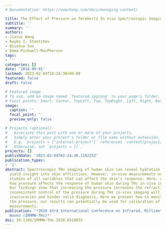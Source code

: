 ```yaml
---
# Documentation: https://wowchemy.com/docs/managing-content/

title: The Effect of Pressure on Terahertz In Vivo Spectroscopic Imaging
subtitle: ''
summary: ''
authors:
- Jiarui Wang
- Rayko I. Stantchev
- Qiushuo Sun
- Emma Pickwell-MacPherson
tags:
- ''
categories: []
date: '2018-09-01'
lastmod: 2023-02-04T10:24:30+08:00
featured: false
draft: false

# Featured image
# To use, add an image named `featured.jpg/png` to your page's folder.
# Focal points: Smart, Center, TopLeft, Top, TopRight, Left, Right, BottomLeft, Bottom, BottomRight.
image:
  caption: ''
  focal_point: ''
  preview_only: false

# Projects (optional).
#   Associate this post with one or more of your projects.
#   Simply enter your project's folder or file name without extension.
#   E.g. `projects = ["internal-project"]` references `content/project/deep-learning/index.md`.
#   Otherwise, set `projects = []`.
projects: []
publishDate: '2023-02-04T02:24:30.110225Z'
publication_types:
- '1'
abstract: Spectroscopic THz imaging of human skin can reveal hydration levels and
  yield insight into skin afflictions. However, in-vivo measurements necessitate careful
  studies of all variables that can affect the skin's response. Here, we investigate
  how pressure affects the response of human skin during THz in-vivo investigations.
  Our findings show that increasing the pressure increases the refractive index. Therefore,
  inconsistent control of the pressure during THz in-vivo imaging will cause measurement
  inaccuracies and hinder valid diagnosis. Here we present how to monitor and control
  the pressure, our results can potentially be used for calibration of THz in vivo
  measurements.
publication: '*2018 43rd International Conference on Infrared, Millimeter, and Terahertz
  Waves (IRMMW-THz)*'
doi: 10.1109/IRMMW-THz.2018.8510032
---
```

